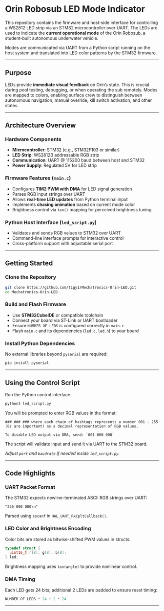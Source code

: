# Orin Robosub LED Mode Indicator

This repository contains the firmware and host-side interface for controlling a WS2812 LED strip via an STM32 microcontroller over UART. The LEDs are used to indicate the **current operational mode** of the Orin Robosub, a student-built autonomous underwater vehicle.

Modes are communicated via UART from a Python script running on the host system and translated into LED color patterns by the STM32 firmware.

---

## Purpose

LEDs provide **immediate visual feedback** on Orin’s state. This is crucial during pool testing, debugging, or when operating the sub remotely. Modes are mapped to colors, enabling surface crew to distinguish between autonomous navigation, manual override, kill switch activation, and other states.

---

## Architecture Overview

### Hardware Components

- **Microcontroller**: STM32 (e.g., STM32F103 or similar)
- **LED Strip**: WS2812B addressable RGB strip
- **Communication**: UART @ 115200 baud between host and STM32
- **Power Supply**: Regulated 5V for LED strip

### Firmware Features (`main.c`)

- Configures **TIM2 PWM with DMA** for LED signal generation
- Parses RGB input strings over UART
- Allows **real-time LED updates** from Python terminal input
- Implements **chasing animation** based on current mode color
- Brightness control via `tan()` mapping for perceived brightness tuning

### Python Host Interface (`led_script.py`)

- Validates and sends RGB values to STM32 over UART
- Command-line interface prompts for interactive control
- Cross-platform support with adjustable serial port

---

## Getting Started

### Clone the Repository

```bash
git clone https://github.com/tigy1/Mechatronics-Orin-LED.git
cd Mechatronics-Orin-LED
```

### Build and Flash Firmware

- Use **STM32CubeIDE** or compatible toolchain
- Connect your board via ST-Link or UART bootloader
- Ensure `NUMBER_OF_LEDS` is configured correctly in `main.c`
- Flash `main.c` and its dependencies (`led.c`, `led.h`) to your board

### Install Python Dependencies

No external libraries beyond `pyserial` are required:

```bash
pip install pyserial
```

---

##  Using the Control Script

Run the Python control interface:

```bash
python3 led_script.py
```

You will be prompted to enter RGB values in the format:

```
### ### ### where each chain of hashtags represents a number 001 - 255 (0s are important) as a decimal representation of RGB values.

To disable LED output via DMA, send: `001 000 000`
```

The script will validate input and send it via UART to the STM32 board.

*Adjust `port` and `baudrate` if needed inside `led_script.py`.*

---

## Code Highlights

### UART Packet Format

The STM32 expects newline-terminated ASCII RGB strings over UART:

```
"255 000 000\n"
```

Parsed using `sscanf` in `HAL_UART_RxCpltCallback()`.

### LED Color and Brightness Encoding

Color bits are stored as bitwise-shifted PWM values in structs:

```c
typedef struct {
  uint16_t r[8], g[8], b[8];
} led;
```

Brightness mapping uses `tan(angle)` to provide nonlinear control.

### DMA Timing

Each LED gets 24 bits; additional 2 LEDs are padded to ensure reset timing:

```c
NUMBER_OF_LEDS * 24 + 2 * 24
```

---
